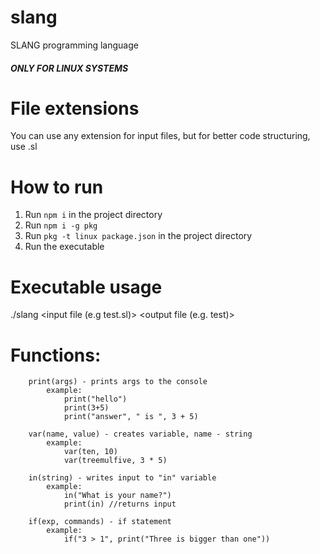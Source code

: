 # slang
SLANG programming language

##### ONLY FOR LINUX SYSTEMS

# File extensions
You can use any extension for input files, but for better code structuring, use .sl

# How to run
1. Run ```npm i``` in the project directory
2. Run ```npm i -g pkg```
3. Run ```pkg -t linux package.json``` in the project directory
4. Run the executable

# Executable usage
./slang <input file (e.g test.sl)> <output file (e.g. test)>


# Functions: 
```
    print(args) - prints args to the console 
        example: 
            print("hello")
            print(3+5)
            print("answer", " is ", 3 + 5)

    var(name, value) - creates variable, name - string
        example:
            var(ten, 10)
            var(treemulfive, 3 * 5)

    in(string) - writes input to "in" variable
        example:
            in("What is your name?")
            print(in) //returns input

    if(exp, commands) - if statement
        example:
            if("3 > 1", print("Three is bigger than one"))
```

